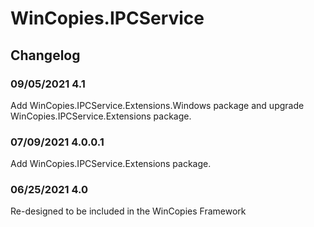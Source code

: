 # WinCopies.IPCService

## Changelog

### 09/05/2021 4.1

Add WinCopies.IPCService.Extensions.Windows package and upgrade WinCopies.IPCService.Extensions package.

### 07/09/2021 4.0.0.1

Add WinCopies.IPCService.Extensions package.

### 06/25/2021 4.0

Re-designed to be included in the WinCopies Framework